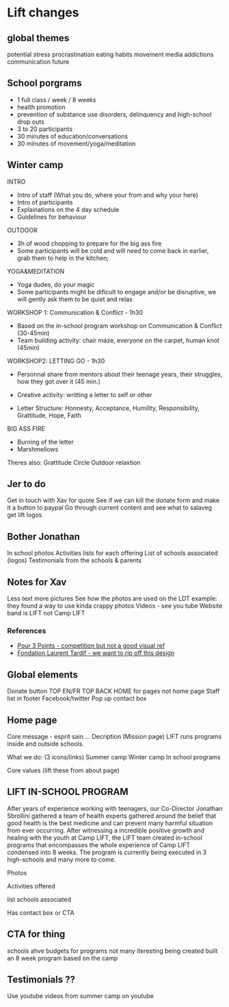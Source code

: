 # Lift changes



## global themes

potential
stress
procrastination
eating habits
movement
media addictions
communication
future

## School porgrams

- 1 full class / week / 8 weeks
- health promotion
- prevention of substance use disorders, delinquency and high-school drop outs
-  3 to 20 participants
- 30 minutes of education/conversations
- 30 minutes of movement/yoga/meditation


## Winter camp

INTRO				
- Intro of staff (What you do, where your from and why your here)				
- Intro of participants				
- Explainations on the 4 day schedule				
- Guidelines for behaviour				
				
OUTDOOR				
- 3h of wood chopping to prepare for the big ass fire				
- Some participants will be cold and will need to come back in earlier, grab them to help in the kitchen;				
				
YOGA&MEDITATION				
- Yoga dudes, do your magic				
- Some participants might be dificult to engage and/or be disruptive, we will gently ask them to be quiet and relax				
				
WORKSHOP 1: Communication & Conflict - 1h30				
- Based on the in-school program workshop on Communication & Conflict (30-45min)				
- Team building activity: chair maze, everyone on the carpet, human knot (45min)				
				
WORKSHOP2: LETTING GO - 1h30				
- Personnal share from mentors about their teenage years, their struggles, how they got over it (45 min.)				
				
- Creative activity: writting a letter to self or other				
- Letter Structure: Honnesty, Acceptance, Humility, Responsibility, Grattitude, Hope, Faith				
				
BIG ASS FIRE				
- Burning of the letter				
- Marshmellows				
				
Theres also:
Grattitude Circle
Outdoor relaxtion











## Jer to do

Get in touch with Xav for quote
See if we can kill the donate form and make it a button to paypal
Go through current content and see what to salaveg
get lift logos

## Bother Jonathan

In school photos
Activities lists for each offering
List of schools associated (logos)
Testimonials from the schools & parents

## Notes for Xav

Less text more pictures
See how the photos are used on the LDT example: they found a way to use kinda crappy photos
Videos - see you tube
Website band is LIFT not Camp LIFT

### References

- [Pour 3 Points - competition but not a good visual ref](https://www.pour3points.ca/)
- [Fondation Laurent Tardif - we want to rip off this design](https://www.fondationldt.com/en)

## Global elements

Donate button TOP
EN/FR TOP
BACK HOME for pages not home page
Staff list in footer
Facebook/twitter
Pop up contact box

## Home page

Core message - esprit sain ...
Decription (Mission page) LIFT runs programs inside and outside schools.

What we do: (3 icons/links)
    Summer camp
    Winter camp
    In school programs

Core values (lift these from about page)

## LIFT IN-SCHOOL PROGRAM

After years of experience working with teenagers, our Co-Director Jonathan Sbrollini gathered a team of health experts gathered around the belief that good health is the best medicine and can prevent many harmful situation from ever occurring. After witnessing a incredible positive growth and healing with the youth at Camp LIFT, the LIFT team created in-school programs that encompasses the whole experience of Camp LIFT condensed into 8 weeks. The program is currently being executed in 3 high-schools and many more to come.

Photos

Activities offered

list schools associated

Has contact box or CTA

## CTA for thing

schools ahve budgets for programs
not many iteresting being created
built an 8 week program based on the camp

## Testimonials ??

Use youtube videos from summer camp on youtube
